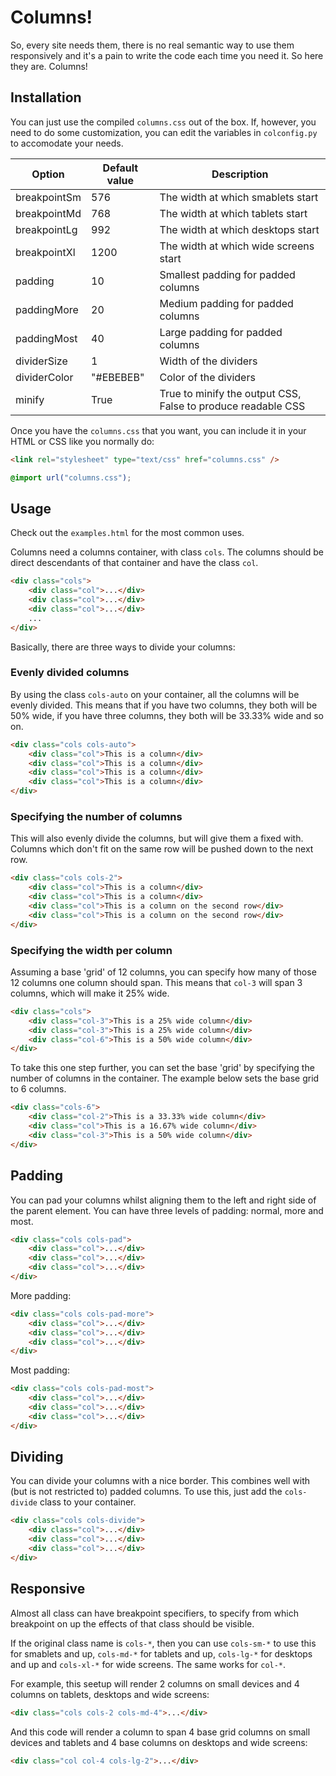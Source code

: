 # Columns!

So, every site needs them, there is no real semantic way to use them responsively and it's a pain to write the code each time you need it. So here they are. Columns!

## Installation

You can just use the compiled `columns.css` out of the box. If, however, you need to do some customization, you can edit the variables in `colconfig.py` to accomodate your needs.

| Option       | Default value | Description                                                  |
| ------------ | ------------- | ------------------------------------------------------------ |
| breakpointSm | 576           | The width at which smablets start                            |
| breakpointMd | 768           | The width at which tablets start                             |
| breakpointLg | 992           | The width at which desktops start                            |
| breakpointXl | 1200          | The width at which wide screens start                        |
| padding      | 10            | Smallest padding for padded columns                          |
| paddingMore  | 20            | Medium padding for padded columns                            |
| paddingMost  | 40            | Large padding for padded columns                             |
| dividerSize  | 1             | Width of the dividers                                        |
| dividerColor | "#EBEBEB"     | Color of the dividers                                        |
| minify       | True          | True to minify the output CSS, False to produce readable CSS |

Once you have the `columns.css` that you want, you can include it in your HTML or CSS like you normally do:

```html
<link rel="stylesheet" type="text/css" href="columns.css" />
```

```css
@import url("columns.css");
```

## Usage

Check out the `examples.html` for the most common uses.

Columns need a columns container, with class `cols`. The columns should be direct descendants of that container and have the class `col`.

```html
<div class="cols">
    <div class="col">...</div>
    <div class="col">...</div>
    <div class="col">...</div>
    ...
</div>
```

Basically, there are three ways to divide your columns:

### Evenly divided columns

By using the class `cols-auto` on your container, all the columns will be evenly divided. This means that if you have two columns, they both will be 50% wide, if you have three columns, they both will be 33.33% wide and so on.

```html
<div class="cols cols-auto">
    <div class="col">This is a column</div>
    <div class="col">This is a column</div>
    <div class="col">This is a column</div>
    <div class="col">This is a column</div>
</div>
```

### Specifying the number of columns

This will also evenly divide the columns, but will give them a fixed with. Columns which don't fit on the same row will be pushed down to the next row.

```html
<div class="cols cols-2">
    <div class="col">This is a column</div>
    <div class="col">This is a column</div>
    <div class="col">This is a column on the second row</div>
    <div class="col">This is a column on the second row</div>
</div>
```

### Specifying the width per column

Assuming a base 'grid' of 12 columns, you can specify how many of those 12 columns one column should span. This means that `col-3` will span 3 columns, which will make it 25% wide.

```html
<div class="cols">
    <div class="col-3">This is a 25% wide column</div>
    <div class="col-3">This is a 25% wide column</div>
    <div class="col-6">This is a 50% wide column</div>
</div>
```

To take this one step further, you can set the base 'grid' by specifying the number of columns in the container. The example below sets the base grid to 6 columns.

```html
<div class="cols-6">
    <div class="col-2">This is a 33.33% wide column</div>
    <div class="col">This is a 16.67% wide column</div>
    <div class="col-3">This is a 50% wide column</div>
</div>
```

## Padding

You can pad your columns whilst aligning them to the left and right side of the parent element. You can have three levels of padding: normal, more and most.

```html
<div class="cols cols-pad">
    <div class="col">...</div>
    <div class="col">...</div>
    <div class="col">...</div>
</div>
```

More padding:

```html
<div class="cols cols-pad-more">
    <div class="col">...</div>
    <div class="col">...</div>
    <div class="col">...</div>
</div>
```

Most padding:

```html
<div class="cols cols-pad-most">
    <div class="col">...</div>
    <div class="col">...</div>
    <div class="col">...</div>
</div>
```

## Dividing

You can divide your columns with a nice border. This combines well with (but is not restricted to) padded columns. To use this, just add the `cols-divide` class to your container.

```html
<div class="cols cols-divide">
    <div class="col">...</div>
    <div class="col">...</div>
    <div class="col">...</div>
</div>
```

## Responsive

Almost all class can have breakpoint specifiers, to specify from which breakpoint on up the effects of that class should be visible.

If the original class name is `cols-*`, then you can use `cols-sm-*` to use this for smablets and up, `cols-md-*` for tablets and up, `cols-lg-*` for desktops and up and `cols-xl-*` for wide screens. The same works for `col-*`.

For example, this seetup will render 2 columns on small devices and 4 columns on tablets, desktops and wide screens:

```html
<div class="cols cols-2 cols-md-4">...</div>
```

And this code will render a column to span 4 base grid columns on small devices and tablets and 4 base columns on desktops and wide screens:

```html
<div class="col col-4 cols-lg-2">...</div>
```
